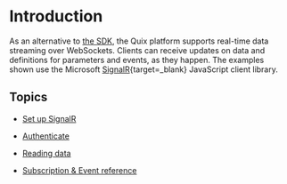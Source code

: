# Introduction

As an alternative to [the SDK](/sdk/read), the Quix platform
supports real-time data streaming over WebSockets. Clients can receive
updates on data and definitions for parameters and events, as they
happen. The examples shown use the Microsoft
[SignalR](https://docs.microsoft.com/en-us/aspnet/core/signalr/javascript-client?view=aspnetcore-5.0){target=_blank}
JavaScript client library.

## Topics

  - [Set up SignalR](signalr.md)

  - [Authenticate](authenticate.md)

  - [Reading data](reading-data.md)

  - [Subscription & Event
    reference](subscriptions.md)
